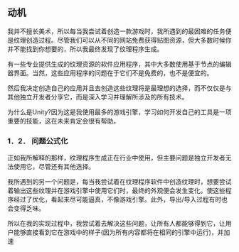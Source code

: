 ## 动机

我并不擅长美术，所以每当我尝试着创造一款游戏时，我所遇到的最困难的任务便是纹理创造过程。尽管我们可以从不同的网站免费获得贴图资源，但大多数时候你并不能找到你想要的，所以我最终发现了纹理程序生成。

有一些专业提供生成的纹理资源的软件应用程序，其中大多数使用基于节点的编辑器界面。当然，这些应用程序的问题在于它们不是免费的，也不是便宜的。

然后我决定创造自己的应用并且去创造这些纹理将是最理想的选择，而不仅仅是与其他独立开发者分享它，而是深入学习并理解所涉及的所有技术。

为什么是Unity?因为这是我使用最多的游戏引擎，学习如何开发自己的工具是一项重要的技能，这在未来肯定会很有帮助。

### 1．2． 问题公式化

正如我所解释的那样，纹理程序生成正在行业中使用，但主要问题是独立开发者无法使用它，尽管还有其他选择。

我所遇到的另一个问题是，每当我尝试着在纹理程序软件中创造纹理时，想要尝试着输出这些纹理并在游戏引擎中使用它们时，最终的外观便会发生变化。使这些程序经过了优化，看起来尽可能逼真，不像游戏引擎。此外，导出/导入过程有时也会变得乏味。

所以在我的实现过程中，我尝试着去解决这些问题，让所有人都能够得到它，让用户能够直接看到它在游戏中的样子(因为所有内容都将在相同的引擎中运行)，并加速